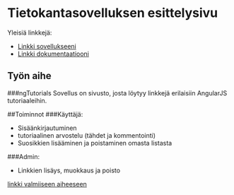 # Tietokantasovelluksen esittelysivu

Yleisiä linkkejä:

* [Linkki sovellukseeni](https://www.cs.helsinki.fi)
* [Linkki dokumentaatiooni](https://www.github.com)

## Työn aihe
###ngTutorials
Sovellus on sivusto, josta löytyy linkkejä erilaisiin AngularJS tutoriaaleihin.

##Toiminnot 
###Käyttäjä:
- Sisäänkirjautuminen
- tutoriaalinen arvostelu (tähdet ja kommentointi)
- Suosikkien lisääminen ja poistaminen omasta listasta

###Admin:
- Linkkien lisäys, muokkaus ja poisto


[linkki valmiiseen aiheeseen](http://advancedkittenry.github.io/suunnittelu_ja_tyoymparisto/aiheet/Pokemon-kanta.html) 
